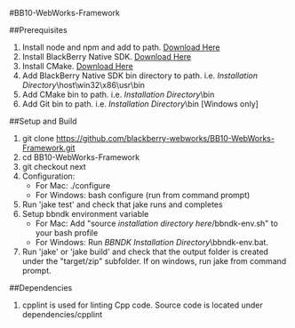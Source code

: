 #BB10-WebWorks-Framework

##Prerequisites
1. Install node and npm and add to path. [Download Here](http://nodejs.org/dist/v0.6.10/)
2. Install BlackBerry Native SDK. [Download Here](https://bdsc.webapps.blackberry.com/native/)
3. Install CMake. [Download Here](http://www.cmake.org/cmake/resources/software.html)
4. Add BlackBerry Native SDK bin directory to path. i.e. *Installation Directory*\host\win32\x86\usr\bin
5. Add CMake bin to path. i.e. *Installation Directory*\bin
6. Add Git bin to path. i.e. *Installation Directory*\bin [Windows only]

##Setup and Build
1. git clone https://github.com/blackberry-webworks/BB10-WebWorks-Framework.git
2. cd BB10-WebWorks-Framework
3. git checkout next
4. Configuration:
    - For Mac:
        ./configure
    - For Windows:
        bash configure (run from command prompt)
5. Run 'jake test' and check that jake runs and completes
6. Setup bbndk environment variable
    - For Mac:
        Add "source *installation directory here*/bbndk-env.sh" to your bash profile
    - For Windows:
        Run *BBNDK Installation Directory*\bbndk-env.bat.
7. Run 'jake' or 'jake build' and check that the output folder is created under the "target/zip" subfolder. If on windows, run jake from command prompt.

##Dependencies
1. cpplint is used for linting Cpp code. Source code is located under dependencies/cpplint
